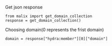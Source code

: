 Get json response

    from malix import get_domain_collection
    response = get_domain_collection()
  
Choosing domain(0 represents the frist domain)

    domain = response["hydra:member"][0]["domain"]

